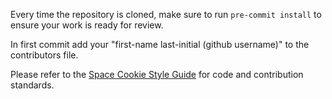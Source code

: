 Every time the repository is cloned, make sure to run `pre-commit install` to ensure your work is ready for review.

In first commit add your "first-name last-initial (github username)" to the contributors file.

Please refer to the [Space Cookie Style Guide](https://docs.google.com/document/d/1WuY5wWGJLnJvZWReWLSVGsFmB0r_jXAS9LVLu90_P8g/edit#heading=h.y5i1imu7qylz) for code and contribution standards.
